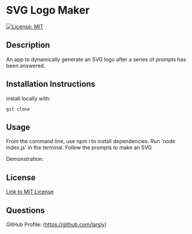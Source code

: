 # SVG Logo Maker

[![License: MIT](https://img.shields.io/badge/License-MIT-yellow.svg)](https://opensource.org/licenses/MIT)

## Description

An app to dynamically generate an SVG logo after a series of prompts has been answered.

## Installation Instructions

install locally with:

`git clone`

## Usage

From the command line, use npm i to install dependencies.
Run 'node index.js' in the terminal.
Follow the prompts to make an SVG

Demonstration: 

## License
[Link to MIT License](https://opensource.org/licenses/MIT)

## Questions

GitHub Profile: (https://github.com/larsly)
